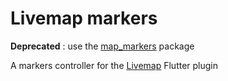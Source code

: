 # Livemap markers

**Deprecated** : use the [map_markers](https://github.com/synw/map_markers) package

A markers controller for the [Livemap](https://github.com/synw/livemap) Flutter plugin
